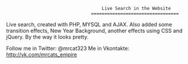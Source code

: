 										Live Search in the Website
									=================================

Live search, created with PHP, MYSQL and AJAX. Also added some transition effects, New Year Background, another effects using CSS and jQuery. By the way it looks pretty.

Follow me in Twitter: @mrcat323
Me in Vkontakte: http://vk.com/mrcats_empire